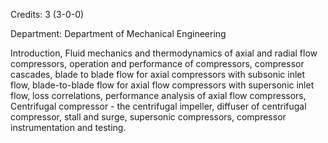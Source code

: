 Credits: 3 (3-0-0)

Department: Department of Mechanical Engineering

Introduction, Fluid mechanics and thermodynamics of axial and radial flow compressors, operation and performance of compressors, compressor cascades, blade to blade flow for axial compressors with subsonic inlet flow, blade-to-blade flow for axial flow compressors with supersonic inlet flow, loss correlations, performance analysis of axial flow compressors, Centrifugal compressor - the centrifugal impeller, diffuser of centrifugal compressor, stall and surge, supersonic compressors, compressor instrumentation and testing.